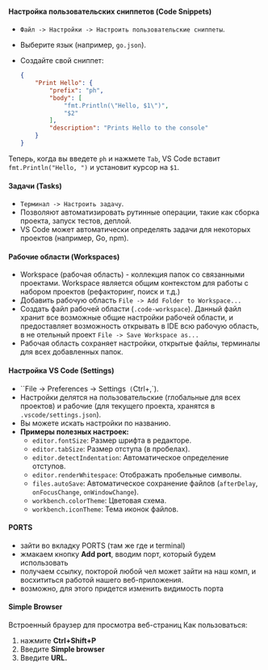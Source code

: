 
#### Настройка пользовательских сниппетов (Code Snippets)
- `Файл -> Настройки -> Настроить пользовательские сниппеты`.
- Выберите язык (например, `go.json`).
- Создайте свой сниппет:
    
    ```json
    {
        "Print Hello": {
            "prefix": "ph",
            "body": [
                "fmt.Println(\"Hello, $1\")",
                "$2"
            ],
            "description": "Prints Hello to the console"
        }
    }
    ```
    
Теперь, когда вы введете `ph` и нажмете `Tab`, VS Code вставит `fmt.Println("Hello, ")` и установит курсор на `$1`.


#### Задачи (Tasks)

- `Терминал -> Настроить задачу`.
- Позволяют автоматизировать рутинные операции, такие как сборка проекта, запуск тестов, деплой.
- VS Code может автоматически определять задачи для некоторых проектов (например, Go, npm).
    

#### Рабочие области (Workspaces)

- Workspace (рабочая область) - коллекция папок со связанными проектами.  Workspace является общим контекстом  для работы с набором проектов (рефакторинг, поиск и т.д.)
- Добавить рабочую область
		`File -> Add Folder to Workspace...`
- Создать файл рабочей области (`.code-workspace`). Данный файл хранит все возможные общие настройки рабочей области, и предоставляет возможность открывать в  IDE всю рабочую область, в не отельный проект
	 `File -> Save Workspace as...`
- Рабочая область сохраняет настройки, открытые файлы, терминалы для всех добавленных папок.


#### Настройка VS Code (Settings)

- ``File -> Preferences -> Settings` (`Ctrl+,`).
- Настройки делятся на пользовательские (глобальные для всех проектов) и рабочие (для текущего проекта, хранятся в `.vscode/settings.json`).
- Вы можете искать настройки по названию.
- **Примеры полезных настроек:**
    - `editor.fontSize`: Размер шрифта в редакторе.
    - `editor.tabSize`: Размер отступа (в пробелах).
    - `editor.detectIndentation`: Автоматическое определение отступов.
    - `editor.renderWhitespace`: Отображать пробельные символы.
    - `files.autoSave`: Автоматическое сохранение файлов (`afterDelay`, `onFocusChange`, `onWindowChange`).
    - `workbench.colorTheme`: Цветовая схема.
    - `workbench.iconTheme`: Тема иконок файлов.
        
#### PORTS
- зайти во вкладку PORTS (там же где и terminal)
- жмакаем кнопку **Add port**, вводим порт, который будем использовать
- получаем ссылку, покторой любой чел может зайти на наш комп, и восхититься работой нашего веб-приложения.
- возможно, для этого придется изменить видимость порта

#### Simple Browser
Встроенный браузер для просмотра веб-страниц
Как пользоваться:
1. нажмите **Ctrl+Shift+P**
2. Введите **Simple browser**
3. Введите **URL.**